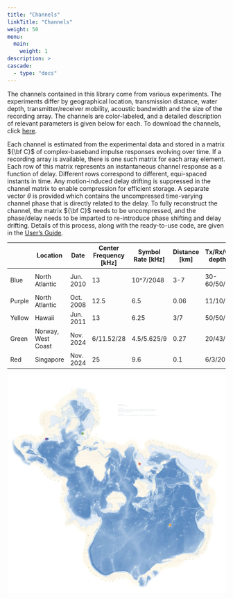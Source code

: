 ```yaml
---
title: "Channels"
linkTitle: "Channels"
weight: 50
menu:
  main:
    weight: 1
description: >
cascade:
  - type: "docs"
---
```


The channels contained in this library come from various experiments. The experiments differ by geographical location, transmission distance, water depth, transmitter/receiver mobility, acoustic bandwidth and the size of the recording array. The channels are color-labeled, and a detailed description of relevant parameters is given below for each. To download the channels, click [here](https://www.dropbox.com/scl/fo/3gyt4cgw47jfx716v0epd/AIqYaL5S2RxGylREu3sn-vY?rlkey=w2mvoklkm42zrrf6k6lwlzcxu&st=u3u6b5r9&dl=0).

Each channel is estimated from the experimental data and stored in a matrix ${\bf C}$ of complex-baseband impulse responses evolving over time. If a recording array is available, there is one such matrix for each array element. Each row of this matrix represents an instantaneous channel response as a function of delay. Different rows correspond to different, equi-spaced instants in time. Any motion-induced delay drifting is suppressed in the channel matrix to enable compression for efficient storage. A separate vector $\theta$ is provided which contains the uncompressed time-varying channel phase that is directly related to the delay. To fully reconstruct the channel, the matrix ${\bf C}$ needs to be uncompressed, and the phase/delay needs to be imparted to re-introduce phase shifting and delay drifting. Details of this process, along with the ready-to-use code, are given in the [User’s Guide](/docs).


|        | Location           | Date      | Center Frequency [kHz] | Symbol Rate [kHz] | Distance [km] | Tx/Rx/water depth [m] | Mobility             | Array Configuration     | Number of Elements | Element Spacing [cm] |
|--------|--------------------|-----------|------------------------|-------------------|---------------|-----------------------|----------------------|-------------------------|--------------------|----------------------|
| Blue   | North Atlantic     | Jun. 2010 | 13                     | 10^7/2048         | 3-7           | 30-60/50/100          | Mobile, up to 1.5m/s | Vertical                | 12                 | 12                   |
| Purple | North Atlantic     | Oct. 2008 | 12.5                   | 6.5               | 0.06          | 11/10/15              | Moored               | Cross/Vertical/Vertical | 32/16/12           | 5/5/12               |
| Yellow | Hawaii             | Jun. 2011 | 13                     | 6.25              | 3/7           | 50/50/100             | Moored               | Vertical/Vertical       | 24/24              | 5/20                 |
| Green  | Norway, West Coast | Nov. 2024 | 6/11.52/28             | 4.5/5.625/9       | 0.27          | 20/43/60              | Moored               | N/A                     | N/A                | N/A                  |
| Red    | Singapore          | Nov. 2024 | 25                     | 9.6               | 0.1           | 6/3/20                | Drifting             | Vertical                | 3                  | 0.8                  |


![](SpilhausBathymetry.jpg)
